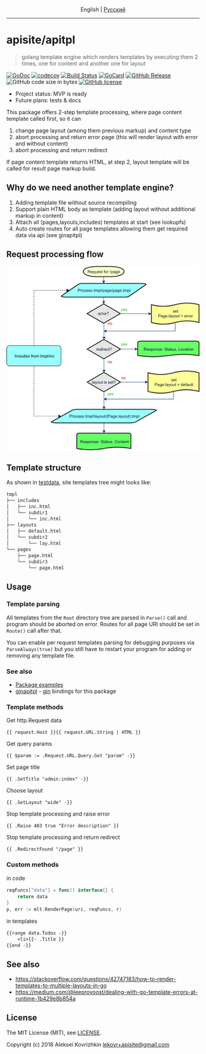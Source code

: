 <p align="center">
  <span>English</span> |
  <a href="README.ru.md#apisiteapitpl">Pусский</a>
</p>

---

# apisite/apitpl
> golang template engine which renders templates by executing them 2 times, one for content and another one for layout

[![GoDoc][gd1]][gd2]
 [![codecov][cc1]][cc2]
 [![Build Status][bs1]][bs2]
 [![GoCard][gc1]][gc2]
 [![GitHub Release][gr1]][gr2]
 ![GitHub code size in bytes][sz]
 [![GitHub license][gl1]][gl2]

[bs1]: https://cloud.drone.io/api/badges/apisite/apitpl/status.svg
[bs2]: https://cloud.drone.io/apisite/apitpl
[cc1]: https://codecov.io/gh/apisite/apitpl/branch/master/graph/badge.svg
[cc2]: https://codecov.io/gh/apisite/apitpl
[gd1]: https://godoc.org/github.com/apisite/apitpl?status.svg
[gd2]: https://godoc.org/github.com/apisite/apitpl
[gc1]: https://goreportcard.com/badge/github.com/apisite/apitpl
[gc2]: https://goreportcard.com/report/github.com/apisite/apitpl
[gr1]: https://img.shields.io/github/release-pre/apisite/apitpl.svg
[gr2]: https://github.com/apisite/apitpl/releases
[sz]: https://img.shields.io/github/languages/code-size/apisite/apitpl.svg
[gl1]: https://img.shields.io/github/license/apisite/apitpl.svg
[gl2]: LICENSE

* Project status: MVP is ready
* Future plans: tests & docs

This package offers 2-step template processing, where page content template called first, so it can
1. change page layout (among them previous markup) and content type
2. abort processing and return error page (this will render layout with error and without content)
3. abort processing and return redirect

If page content template returns HTML, at step 2, layout template will be called for result page markup build.

## Why do we need another template engine?

1. Adding template file without source recompiling
2. Support plain HTML body as template (adding layout without additional markup in content)
3. Attach all (pages,layouts,includes) templates at start (see lookupfs)
4. Auto create routes for all page templates allowing them get required data via api (see ginapitpl)

## Request processing flow

![Request processing flow](flow.png)

## Template structure

As shown in [testdata](tree/master/testdata), site templates tree might looks like:

```
tmpl
├── includes
│   ├── inc.html
│   └── subdir1
│       └── inc.html
├── layouts
│   ├── default.html
│   └── subdir2
│       └── lay.html
└── pages
    ├── page.html
    └── subdir3
        └── page.html
```

## Usage

### Template parsing

All templates from the `Root` directory tree are parsed in `Parse()` call and program should be aborted on error.
Routes for all page URI should be set in `Route()` call after that.

You can enable per request templates parsing for debugging purposes via `ParseAlways(true)` but you still have to restart your program for adding or removing any template file.

### See also
* [Package examples](https://godoc.org/github.com/apisite/apitpl#pkg-examples)
* [ginapitpl](https://github.com/apisite/apitpl/ginapitpl) - [gin](https://github.com/gin-gonic/gin) bindings for this package

### Template methods
Get http.Request data
```
{{ request.Host }}{{ request.URL.String | HTML }}
```
Get query params
```
{{ $param := .Request.URL.Query.Get "param" -}}
```
Set page title
```
{{ .SetTitle "admin:index" -}}
```
Choose layout
```
{{ .SetLayout "wide" -}}
```
Stop template processing and raise error
```
{{ .Raise 403 true "Error description" }}
```
Stop template processing and return redirect 
```
{{ .RedirectFound "/page" }}
```

### Custom methods
in code
```go
reqFuncs["data"] = func() interface{} {
    return data
}
p, err := mlt.RenderPage(uri, reqFuncs, r)
```
in templates
```
{{range data.Todos -}}
    <li>{{- .Title }}
{{end -}}

```

## See also

* https://stackoverflow.com/questions/42747183/how-to-render-templates-to-multiple-layouts-in-go
* https://medium.com/@leeprovoost/dealing-with-go-template-errors-at-runtime-1b429e8b854a

## License

The MIT License (MIT), see [LICENSE](LICENSE).

Copyright (c) 2018 Aleksei Kovrizhkin <lekovr+apisite@gmail.com>

